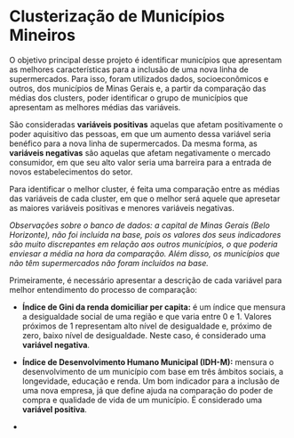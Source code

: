 # Clusterização de Municípios Mineiros
O objetivo principal desse projeto é identificar municípios que apresentam as melhores características para a inclusão de uma nova linha de supermercados. Para isso, foram utilizados dados, socioeconômicos e outros, dos municípios de Minas Gerais e, a partir da comparação das médias dos clusters, poder identificar o grupo de municípios que apresentam as melhores médias das variáveis.

São consideradas **variáveis positivas** aquelas que afetam positivamente o poder aquisitivo das pessoas, em que um aumento dessa variável seria benéfico para a nova linha de supermercados. Da mesma forma, as **variáveis negativas** são aquelas que afetam negativamente o mercado consumidor, em que seu alto valor seria uma barreira para a entrada de novos estabelecimentos do setor.

Para identificar o melhor cluster, é feita uma comparação entre as médias das variáveis de cada cluster, em que o melhor será aquele que apresetar as maiores variáveis positivas e menores variáveis negativas.

*Observações sobre o banco de dados: a capital de Minas Gerais (Belo Horizonte), não foi incluída na base, pois os valores dos seus indicadores são muito discrepantes em relação aos outros municípios, o que poderia enviesar a média na hora da comparação. Além disso, os municípios que não têm supermercados não foram incluídos na base.*

Primeiramente, é necessário apresentar a descrição de cada variável para melhor entendimento do processo de comparação:

* **Índice de Gini da renda domiciliar per capita:** é um índice que mensura a desigualdade social de uma região e que varia entre 0 e 1. Valores próximos de 1 representam alto nível de desigualdade e, próximo de zero, baixo nível de desigualdade. Neste caso, é considerado uma **variável negativa**.

* **Índice de Desenvolvimento Humano Municipal (IDH-M):** mensura o desenvolvimento de um município com base em três âmbitos sociais, a longevidade, educação e renda. Um bom indicador para a inclusão de uma nova empresa, já que define ajuda na comparação do poder de compra e qualidade de vida de um município. É considerado uma **variável positiva**.

* 


